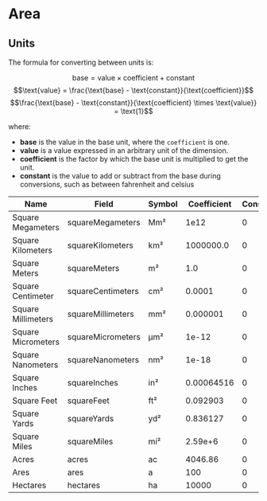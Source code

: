 # Area

## Units

The formula for converting between units is:

$$\text{base} = \text{value} \times \text{coefficient} + \text{constant}$$
$$\text{value} = \frac{\text{base} - \text{constant}}{\text{coefficient}}$$
$$\frac{\text{base} - \text{constant}}{\text{coefficient} \times \text{value}} = \text{1}$$

where:

- **base** is the value in the base unit, where the
  `coefficient` is one.
- **value** is a value expressed in an arbitrary unit of
  the dimension.
- **coefficient** is the factor by which the base unit is
  multiplied to get the unit.
- **constant** is the value to add or subtract from the base
  during conversions, such as between fahrenheit and celsius

| Name               | Field             | Symbol | Coefficient | Constant |
| ------------------ | ----------------- | ------ | ----------- | -------- |
| Square Megameters  | squareMegameters  | Mm²    | 1e12        | 0        |
| Square Kilometers  | squareKilometers  | km²    | 1000000.0   | 0        |
| Square Meters      | squareMeters      | m²     | 1.0         | 0        |
| Square Centimeter  | squareCentimeters | cm²    | 0.0001      | 0        |
| Square Millimeters | squareMillimeters | mm²    | 0.000001    | 0        |
| Square Micrometers | squareMicrometers | µm²    | 1e-12       | 0        |
| Square Nanometers  | squareNanometers  | nm²    | 1e-18       | 0        |
| Square Inches      | squareInches      | in²    | 0.00064516  | 0        |
| Square Feet        | squareFeet        | ft²    | 0.092903    | 0        |
| Square Yards       | squareYards       | yd²    | 0.836127    | 0        |
| Square Miles       | squareMiles       | mi²    | 2.59e+6     | 0        |
| Acres              | acres             | ac     | 4046.86     | 0        |
| Ares               | ares              | a      | 100         | 0        |
| Hectares           | hectares          | ha     | 10000       | 0        |
